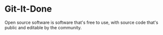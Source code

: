 # Git-It-Done
Open source software is software that's free to use, with source code that's public and editable by the community.
